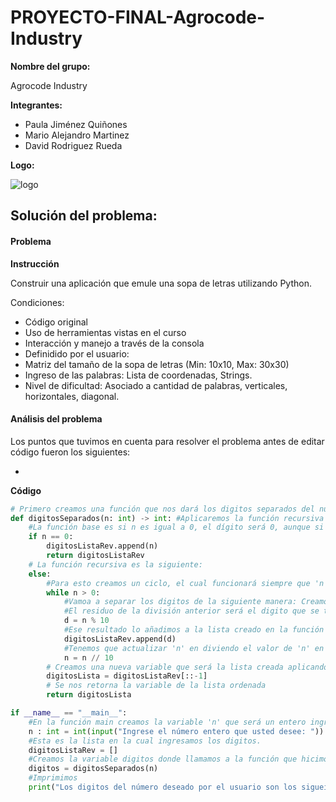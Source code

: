 # PROYECTO-FINAL-Agrocode-Industry

**Nombre del grupo:**

Agrocode Industry

**Integrantes:**

* Paula Jiménez Quiñones
* Mario Alejandro Martinez
* David Rodriguez Rueda

**Logo:**

![logo](https://github.com/pjimenezq/Taller_1/assets/141860508/136373ec-f9a4-4b51-a52a-1b1e893e1859)

## Solución del problema:

#### Problema
**Instrucción**

Construir una aplicación que emule una sopa de letras utilizando Python.

Condiciones:

* Código original
* Uso de herramientas vistas en el curso
* Interacción y manejo a través de la consola
* Definidido por el usuario:
* Matriz del tamaño de la sopa de letras (Min: 10x10, Max: 30x30)
* Ingreso de las palabras: Lista de coordenadas, Strings.
* Nivel de dificultad: Asociado a cantidad de palabras, verticales, horizontales, diagonal.

#### Análisis del problema

Los puntos que tuvimos en cuenta para resolver el problema antes de editar código fueron los siguientes:

* 

**Código**
```python
# Primero creamos una función que nos dará los digitos separados del número 'n' ingresado por el usuario. Es decir, digitosSeparados en función de n
def digitosSeparados(n: int) -> int: #Aplicaremos la función recursiva
    #La función base es si n es igual a 0, el dígito será 0, aunque si no aparecía nada en la lista no habría problema ya que 0 no representa un valor
    if n == 0:
        digitosListaRev.append(n)
        return digitosListaRev
    # La función recursiva es la siguiente:
    else:
        #Para esto creamos un ciclo, el cual funcionará siempre que 'n' sea mayor que 0
        while n > 0:
            #Vamoa a separar los digitos de la siguiente manera: Creamos la variable 'd' que será el dígito que en ese momento se esté trabajando. El resultado de 'd' será 'n' módulo 10.
            #El residuo de la división anterior será el digito que se trabaje.
            d = n % 10
            #Ese resultado lo añadimos a la lista creado en la función main
            digitosListaRev.append(d)
            #Tenemos que actualizar 'n' en diviendo el valor de 'n' en 10, esto hará que el dígito que ya se ingresó a la lista no se tome en cuenta en el siguiente ciclo
            n = n // 10
        # Creamos una nueva variable que será la lista creada aplicando slicing para que la lista quede ordenada.
        digitosLista = digitosListaRev[::-1]
        # Se nos retorna la variable de la lista ordenada
        return digitosLista

if __name__ == "__main__":
    #En la función main creamos la variable 'n' que será un entero ingresado por el usuario
    n : int = int(input("Ingrese el número entero que usted desee: "))
    #Esta es la lista en la cual ingresamos los digitos.
    digitosListaRev = []
    #Creamos la variable digitos donde llamamos a la función que hicimos al inicio
    digitos = digitosSeparados(n)
    #Imprimimos
    print("Los digitos del número deseado por el usuario son los sigueintes", digitos)
```

